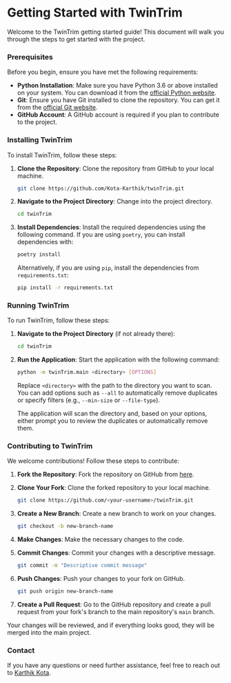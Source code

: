 # Getting Started with TwinTrim

Welcome to the TwinTrim getting started guide! This document will walk you through the steps to get started with the project.

### Prerequisites

Before you begin, ensure you have met the following requirements:

- **Python Installation**: Make sure you have Python 3.6 or above installed on your system. You can download it from the [official Python website](https://www.python.org/downloads/).
- **Git**: Ensure you have Git installed to clone the repository. You can get it from the [official Git website](https://git-scm.com/downloads).
- **GitHub Account**: A GitHub account is required if you plan to contribute to the project.

### Installing TwinTrim

To install TwinTrim, follow these steps:

1. **Clone the Repository**: Clone the repository from GitHub to your local machine.

    ```bash
    git clone https://github.com/Kota-Karthik/twinTrim.git
    ```

2. **Navigate to the Project Directory**: Change into the project directory.

    ```bash
    cd twinTrim
    ```

3. **Install Dependencies**: Install the required dependencies using the following command. If you are using `poetry`, you can install dependencies with:

    ```bash
    poetry install
    ```

    Alternatively, if you are using `pip`, install the dependencies from `requirements.txt`:

    ```bash
    pip install -r requirements.txt
    ```

### Running TwinTrim

To run TwinTrim, follow these steps:

1. **Navigate to the Project Directory** (if not already there):

    ```bash
    cd twinTrim
    ```

2. **Run the Application**: Start the application with the following command:

    ```bash
    python -m twinTrim.main <directory> [OPTIONS]
    ```

    Replace `<directory>` with the path to the directory you want to scan. You can add options such as `--all` to automatically remove duplicates or specify filters (e.g., `--min-size` or `--file-type`).

    The application will scan the directory and, based on your options, either prompt you to review the duplicates or automatically remove them.

### Contributing to TwinTrim

We welcome contributions! Follow these steps to contribute:

1. **Fork the Repository**: Fork the repository on GitHub from [here](https://github.com/Kota-Karthik/twinTrim/fork).

2. **Clone Your Fork**: Clone the forked repository to your local machine.

    ```bash
    git clone https://github.com/<your-username>/twinTrim.git
    ```

3. **Create a New Branch**: Create a new branch to work on your changes.

    ```bash
    git checkout -b new-branch-name
    ```

4. **Make Changes**: Make the necessary changes to the code.

5. **Commit Changes**: Commit your changes with a descriptive message.

    ```bash
    git commit -m "Descriptive commit message"
    ```

6. **Push Changes**: Push your changes to your fork on GitHub.

    ```bash
    git push origin new-branch-name
    ```

7. **Create a Pull Request**: Go to the GitHub repository and create a pull request from your fork's branch to the main repository's `main` branch.

Your changes will be reviewed, and if everything looks good, they will be merged into the main project.

### Contact

If you have any questions or need further assistance, feel free to reach out to [Karthik Kota](https://www.linkedin.com/in/kota-karthikk/).
